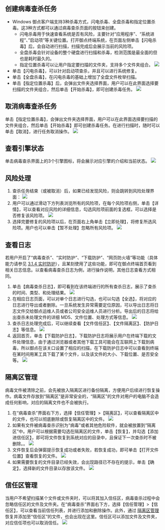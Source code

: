 ##  创建病毒查杀任务
- Windows 御点客户端支持3种杀毒方式，闪电杀毒、全盘杀毒和指定位置杀毒。这3种方式都可以通过病毒查杀页面的按钮来创建。
	- 闪电杀毒用于快速查看系统是否有风险，主要针对“应用程序”、“系统进程”、”启动项”等关键位置。打开御点终端系统，在页面左侧单击【闪电杀毒】后，会自动进行扫描，扫描完成后会展示当前的风险项。
	- 全盘杀毒会针对设备的整个硬盘进行扫描和杀毒，检测范围是最全面的但也是耗时最久的。
	- 指定位置杀毒可以让用户指定要扫描的文件夹，支持多个文件夹组合。
![](https://main.qcloudimg.com/raw/b601ddfef007a6e169bbb36610b1ac4f.png)
- 单击【闪电杀毒】，可以针对启动项查杀，并且可以进行系统修复。
- 单击【全盘杀毒】，在闪电杀毒的基础上增加了全盘文件枚举扫描。 
- 单击【指定位置杀毒】后，会弹出文件夹选择界面，用户可以在此界面选择要扫描的文件夹组合，然后单击【开始杀毒】，即可创建杀毒任务。
![](https://main.qcloudimg.com/raw/5e1a1e6047910cbcd90edefb434f8aa7.png)


## 取消病毒查杀任务
单击【指定位置杀毒】，会弹出文件夹选择界面，用户可以在此界面选择要扫描的文件夹组合，然后单击【开始杀毒】即可创建杀毒任务。在进行扫描时，随时可以单击【取消】，进行任务取消操作。
![](https://main.qcloudimg.com/raw/6a5f15b7b4b43f84d55f517afa97774a.png)

##  查看引擎状态
单击病毒查杀界面上的3个引擎图标，将会展示对应引擎的介绍和当前状态。
![](https://main.qcloudimg.com/raw/210c9aae9cbb75ec2d628e4258938cec.png)

##  风险处理
1. 查杀任务结束（或被取消）后，如果已经发现风险，则会跳转到风险处理界面：
![](https://main.qcloudimg.com/raw/952cab141be5035de3335d92b201c99d.png)
2. 用户可以通过滑动下方列表浏览所有的风险项，在每个风险项右侧，单击【详情】，可以查看对应风险的详细信息，勾选风险项前面的复选框，可以选择是否修复该风险项。
![](https://main.qcloudimg.com/raw/0d77c64694fa104b73263ab9c0b411c1.png)
3. 选择完要修复的风险项以后，在页面右上角单击【立即处理】，将修复所选风险项。用户也可以单击【暂不处理】忽略所有风险项。
![](https://main.qcloudimg.com/raw/4f21b269001fbb75452861b625a78a0b.png)

## 查看日志
若用户开启了“病毒查杀”、“实时防护”、“下载防护”、“网页防火墙”等功能（具体能力请参见 [3.1.4 实时防护](#3.1.4-实时防护)），且某刻使用了这些功能，即可在御点终端首页看到相关日志信息。以查看病毒查杀日志为例，进行操作说明，其他日志查看方式相同。
1. 单击【病毒查杀日志】，即可看到在该终端进行的所有查杀日志，展示了查杀的时间、类型、和处理结果。
![](https://main.qcloudimg.com/raw/b3e350a76f2dc1154f6d2bdaafa21812.png)
2. 在相应日志页面，可以对单个日志进行勾选，也可以勾选【全选】，将对应的日志进行导出或者删除。一旦系统发生异常需要定位原因，可以导出日志将日志文件交给御点运维人员或者公司安全运维人员进行分析。导出后的日志将给出查杀未处理文件的详细 MD5、文件位置、处理方式等信息。
![](https://main.qcloudimg.com/raw/6dbf4f4a15a673f7e3fe24bbb1d20365.png)
3. 查杀日志处理完成后，可以继续查看【文件信任区】、【文件隔离区】、【防护日志】等信息。
![](https://main.qcloudimg.com/raw/0972b8ba1c3087644d490bc5e8840428.png)
4. 返回首页，单击【下载防护日志】，下载防护日志将展示用户在终端下载的文件处理信息，由于通过浏览器或者其他下载工具可能会在互联网上下载到病毒，所以御点在该关口设置了相应的扫描，在下载防护日志中可以查看到终端在某时间用某工具下载了某个文件，以及该文件的大小、下载位置、是否安全等。
![](https://main.qcloudimg.com/raw/7eae757f02622dcafffb4cc680be9455.png)

<span id="glqgl"></span>
## 隔离区管理
病毒文件被清除之前，会先被放入隔离区进行备份隔离，方便用户后续进行恢复操作。病毒文件存放到“隔离区”是非常安全的，“隔离区”的文件对用户的电脑不会造成任何影响，对应的隔离文件也不会被执行。
1. 在“病毒查杀”界面右下方，选择【信任管理】>【隔离区】，可以查看隔离区中的文件，也可以彻底删除或恢复隔离区中的文件。
![](https://main.qcloudimg.com/raw/51546e520727095f2ad38a36059681f4.png)
2. 如果有文件被病毒查杀识别为“病毒”或者其他危险软件，就会被放置到“隔离区”中。用户可以根据需要勾选在隔离区的文件，单击【恢复】，并勾选【添加进信任区】，即可将文件恢复到系统对应的目录中，且保证下一次查杀时不被删除。。
![](https://main.qcloudimg.com/raw/856014181a59094e6ef73b5fd3da22ea.png)
3. 文件恢复后会弹窗提示恢复成功或者失败，若恢复成功，即可单击【打开文件位置】查看恢复的文件。
![](https://main.qcloudimg.com/raw/d3d3ea1a47ca2a66e038717371b13a1e.png)
4. 如果需要恢复的文件目录已经失效，会出现路径已不存在的提示，单击【确定】，选择新的文件目录以存放该文件。
![](https://main.qcloudimg.com/raw/4617a909c91a607bb09c06ecde425f56.png)

## 信任区管理
当用户不希望扫描某个文件或文件夹时，可以将其加入信任区，病毒查杀过程中会忽略信任区的文件及文件夹。在“病毒查杀”界面右下方，选择【信任管理】>【信任区】，可以查看当前信任列表，并进行添加和删除操作。此外，通过 [隔离区管理](#glqgl) 恢复并添加至“信任区”的文件，也会出现在这里。信任区可以添加文件及文件夹，对应信任项也可以取消信任。
![](https://main.qcloudimg.com/raw/192b6f9664fb327396f66c37cee940d8.png)



